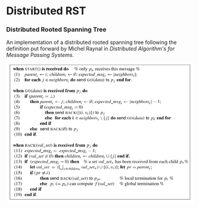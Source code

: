 # Distributed RST

### Distributed Rooted Spanning Tree

An implementation of a distributed rooted spanning tree following the definition put forward by Michel Raynal in _Distributed Algorithm's for Message Passing Systems._

![pseudocode](pseudocode.png)
